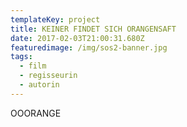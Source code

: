 ```yaml
---
templateKey: project
title: KEINER FINDET SICH ORANGENSAFT
date: 2017-02-03T21:00:31.680Z
featuredimage: /img/sos2-banner.jpg
tags:
  - film
  - regisseurin
  - autorin
---
```

OOORANGE
